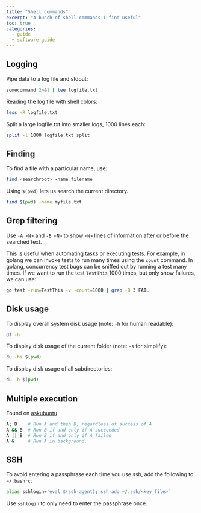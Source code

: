```yaml
---
title: "Shell commands"
excerpt: "A bunch of shell commands I find useful"
toc: true
categories:
  - guide
  - software-guide
---
```


## Logging

Pipe data to a log file and stdout:

```sh
somecommand 2>&1 | tee logfile.txt
```

Reading the log file with shell colors:

```sh
less -R logfile.txt
```

Split a large logfile.txt into smaller logs, 1000 lines each:

```sh
split -l 1000 logfile.txt split
```

## Finding

To find a file with a particular name, use:
```sh
find <searchroot> -name filename
```

Using `$(pwd)` lets us search the current directory.

```sh
find $(pwd) -name myfile.txt
```

## Grep filtering

Use `-A <N>` and `-B <N>` to show `<N>` lines of information after or before the searched text.

This is useful when automating tasks or executing tests. For example, in golang we can invoke tests to run many times using the `count` command. In golang, concurrency test bugs can be sniffed out by running a test many times. If we want to run the test `TestThis` 1000 times, but only show failures, we can use:

```sh
go test -run=TestThis -v -count=1000 | grep -B 3 FAIL
```

## Disk usage

To display overall system disk usage (note: `-h` for human readable):

```sh
df -h
```

To display disk usage of the current folder (note: `-s` for simplify):

```sh
du -hs $(pwd)
```

To display disk usage of all subdirectories:

```sh
du -h $(pwd)
```

## Multiple execution

Found on [askubuntu](https://askubuntu.com/a/539293)

```sh
A; B    # Run A and then B, regardless of success of A
A && B  # Run B if and only if A succeeded
A || B  # Run B if and only if A failed
A &     # Run A in background.
```

## SSH

To avoid entering a passphrase each time you use ssh, add the following to `~/.bashrc`:

```sh
alias sshlogin='eval $(ssh-agent); ssh-add ~/.ssh/<key_file>`
```

Use `sshlogin` to only need to enter the passphrase once.